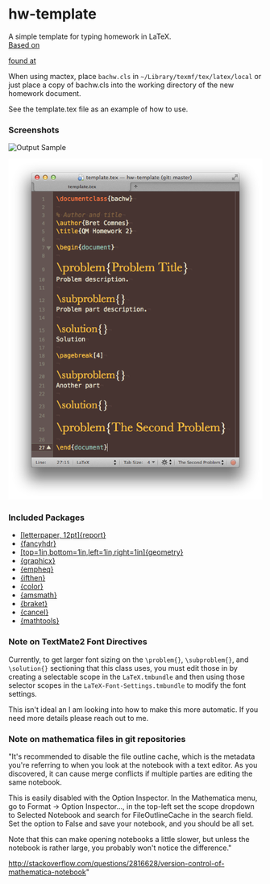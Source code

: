 hw-template
===========

A simple template for typing homework in LaTeX.  
 [Based on](https://gist.github.com/jhwilson/1278588)
 
 [found at](http://tex.stackexchange.com/questions/31183/class-file-for-homework-assignments)

When using mactex, place `bachw.cls` in `~/Library/texmf/tex/latex/local` or just place a copy of bachw.cls into the working directory of the new homework document.

See the template.tex file as an example of how to use.

### Screenshots

![Output Sample](https://cdn.rawgit.com/bcomnes/hw-template/master/screenshots/output_sample.png)

![Code Sample](https://github.com/bcomnes/hw-template/blob/master/screenshots/code_sample.png)

### Included Packages

- [[letterpaper, 12pt]{report}](http://en.wikibooks.org/wiki/LaTeX/Document_Structure)
- [{fancyhdr}](http://texdoc.net/texmf-dist/doc/latex/fancyhdr/fancyhdr.pdf)
- [[top=1in,bottom=1in,left=1in,right=1in]{geometry}](http://texdoc.net/texmf-dist/doc/latex/geometry/geometry.pdf)
- [{graphicx}](http://ctan.math.utah.edu/ctan/tex-archive/macros/latex/required/graphics/grfguide.pdf)
- [{empheq}](http://texdoc.net/texmf-dist/doc/latex/mh/empheq.pdf)
- [{ifthen}](http://www.ctan.org/pkg/ifthen)
- [{color}](http://ctan.sharelatex.com/tex-archive/macros/latex/required/graphics/grfguide.pdf)
- [{amsmath}](http://mirrors.concertpass.com/tex-archive/macros/latex/required/amslatex/math/amsldoc.pdf)
- [{braket}](http://ctan.math.utah.edu/ctan/tex-archive/macros/latex/contrib/braket/braket.pdf)
- [{cancel}](http://get-software.net/macros/latex/contrib/cancel/cancel.pdf)
- [{mathtools}](http://mirror.math.ku.edu/tex-archive/macros/latex/contrib/mathtools/mathtools.pdf)

### Note on TextMate2 Font Directives

Currently, to get larger font sizing on the `\problem{}`, `\subproblem{}`, and `\solution{}` sectioning that this class uses, you must edit those in by creating a selectable scope in the `LaTeX.tmbundle` and then using those selector scopes in the `LaTeX-Font-Settings.tmbundle` to modify the font settings.  


This isn't ideal an I am looking into how to make this more automatic.  If you need more details please reach out to me.

### Note on mathematica files in git repositories

"It's recommended to disable the file outline cache, which is the metadata you're referring to when you look at the notebook with a text editor. As you discovered, it can cause merge conflicts if multiple parties are editing the same notebook.

This is easily disabled with the Option Inspector. In the Mathematica menu, go to Format → Option Inspector..., in the top-left set the scope dropdown to Selected Notebook and search for FileOutlineCache in the search field. Set the option to False and save your notebook, and you should be all set.

Note that this can make opening notebooks a little slower, but unless the notebook is rather large, you probably won't notice the difference."

http://stackoverflow.com/questions/2816628/version-control-of-mathematica-notebook"